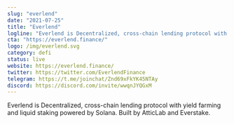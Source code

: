 ```yaml
---
slug: "everlend"
date: "2021-07-25"
title: "Everlend"
logline: "Everlend is Decentralized, cross-chain lending protocol with yield farming and liquid staking powered by Solana. Built by AtticLab and Everstake."
cta: "https://everlend.finance/"
logo: /img/everlend.svg
category: defi
status: live
website: https://everlend.finance/
twitter: https://twitter.com/EverlendFinance
telegram: https://t.me/joinchat/Znd69xFkYK45NTAy
discord: https://discord.com/invite/wwqnJYQGxM
---
```


Everlend is Decentralized, cross-chain lending protocol with yield farming and liquid staking powered by Solana. Built by AtticLab and Everstake.
